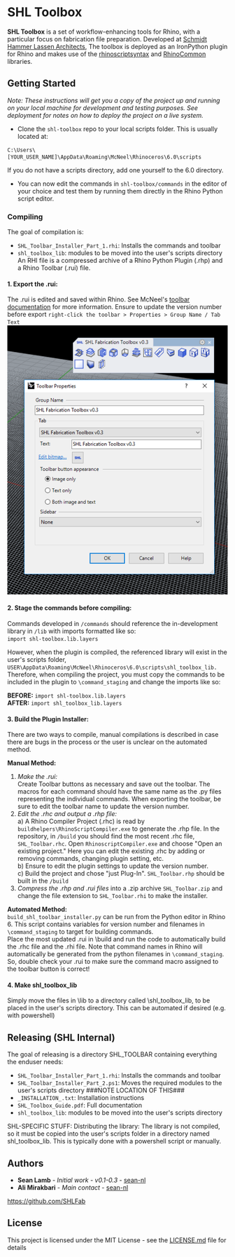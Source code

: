 # SHL Toolbox

**SHL Toolbox** is a set of workflow-enhancing tools for Rhino, with a particular focus on fabrication file preparation. Developed at [Schmidt Hammer Lassen Architects](https://www.shl.dk/), The toolbox is deployed as an IronPython plugin for Rhino and makes use of the [rhinoscriptsyntax](https://developer.rhino3d.com/api/RhinoScriptSyntax/) and [RhinoCommon](https://developer.rhino3d.com/guides/rhinocommon/) libraries.


## Getting Started

_Note: These instructions will get you a copy of the project up and running on your local machine for development and testing purposes. See deployment for notes on how to deploy the project on a live system._

- Clone the ```shl-toolbox``` repo to your local scripts folder. This is usually located at:
```
C:\Users\[YOUR_USER_NAME]\AppData\Roaming\McNeel\Rhinoceros\6.0\scripts
```
If you do not have a scripts directory, add one yourself to the 6.0 directory.

- You can now edit the commands in ```shl-toolbox/commands``` in the editor of your choice and test them by running them directly in the Rhino Python script editor.


### Compiling

The goal of compilation is:
- ```SHL_Toolbar_Installer_Part_1.rhi```: Installs the commands and toolbar
- ```shl_toolbox_lib```: modules to be moved into the user's scripts directory
An RHI file is a compressed archive of a Rhino Python Plugin (.rhp) and a Rhino Toolbar (.rui) file. 

#### 1. Export the .rui:
The .rui is edited and saved within Rhino. See McNeel's [toolbar documentation](http://docs.mcneel.com/rhino/5/help/en-us/toolbarsandmenus/customize_toolbars.htm) for more information. Ensure to update the version number before export ```right-click the toolbar > Properties > Group Name / Tab Text ```
![Update Version](resources/readme_images/update_version.PNG "Update Version Number")

#### 2. Stage the commands before compiling:
Commands developed in ```/commands``` should reference the in-development library in ```/lib``` with imports formatted like so:  
```import shl-toolbox.lib.layers```  

However, when the plugin is compiled, the referenced library will exist in the user's scripts folder, ```USER\AppData\Roaming\McNeel\Rhinoceros\6.0\scripts\shl_toolbox_lib.``` Therefore, when compiling the project, you must copy the commands to be included in the plugin to ```\command_staging``` and change the imports like so:  

**BEFORE:** ```import shl-toolbox.lib.layers```  
**AFTER:** ```import shl_toolbox_lib.layers```  

#### 3. Build the Plugin Installer:

There are two ways to compile, manual compilations is described in case there are bugs in the process or the user is unclear on the automated method.  

**Manual Method:**
1. _Make the .rui:_  
  Create Toolbar buttons as necessary and save out the toolbar. The macros for each command should have the same name as the .py files representing the individual commands. When exporting the toolbar, be sure to edit the toolbar name to update the version number.
2. _Edit the .rhc and output a .rhp file:_    
a) A Rhino Compiler Project (.rhc) is read by ```buildhelpers\RhinoScriptCompiler.exe``` to generate the .rhp file. In the repository, in ```/build``` you should find the most recent .rhc file, ```SHL_Toolbar.rhc```. Open ```RhinoscriptCompiler.exe``` and choose "Open an existing project." Here you can edit the existing .rhc by adding or removing commands, changing plugin setting, etc.  
b) Ensure to edit the plugin settings to update the version number.  
c) Build the project and chose "just Plug-In". ```SHL_Toolbar.rhp``` should be built in the ```/build```  
3. _Compress the .rhp and .rui files_ into a .zip archive ```SHL_Toolbar.zip``` and change the file extension to ```SHL_Toolbar.rhi``` to make the installer.

**Automated Method:**  
```build_shl_toolbar_installer.py``` can be run from the Python editor in Rhino 6. This script contains variables for version number and filenames in ```\command_staging``` to target for building commands.  
Place the most updated .rui in \build and run the code to automatically build the .rhc file and the .rhi file.  Note that command names in Rhino will automatically be generated from the python filenames in ```\command_staging```. So, double check your .rui to make sure the command macro assigned to the toolbar button is correct!

#### 4. Make shl_toolbox_lib  
Simply move the files in \lib to a directory called \shl_toolbox_lib, to be placed in the user's scripts directory. This can be automated if desired (e.g. with powershell) 

## Releasing (SHL Internal)

The goal of releasing is a directory SHL_TOOLBAR containing everything the enduser needs:
- ```SHL_Toolbar_Installer_Part_1.rhi```: Installs the commands and toolbar
- ```SHL_Toolbar_Installer_Part_2.ps1```: Moves the required modules to the user's scripts directory ###NOTE LOCATION OF THIS###
- ```_INSTALLATION_.txt```: Installation instructions
- ```SHL_Toolbox_Guide.pdf```: Full documentation
- ```shl_toolbox_lib```: modules to be moved into the user's scripts directory

SHL-SPECIFIC STUFF:
Distributing the library:
The library is not compiled, so it must be copied into the user's scripts folder in a directory named shl_toolbox_lib. This is typically done with a powershell script or manually.


## Authors

* **Sean Lamb** - *Initial work - v0.1-0.3* - [sean-nl](https://github.com/sean-nl)
* **Ali Mirakbari** - *Main contact* - [sean-nl](https://github.com/sean-nl)

https://github.com/SHLFab

## License

This project is licensed under the MIT License - see the [LICENSE.md](LICENSE.md) file for details
